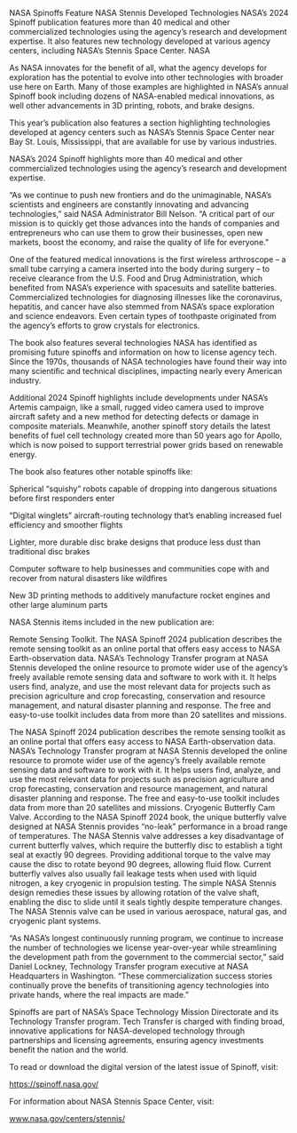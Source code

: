 NASA Spinoffs Feature NASA Stennis Developed Technologies 
 NASA’s 2024 Spinoff publication features more than 40 medical and other commercialized technologies using the agency’s research and development expertise. It also features new technology developed at various agency centers, including NASA’s Stennis Space Center. NASA

As NASA innovates for the benefit of all, what the agency develops for exploration has the potential to evolve into other technologies with broader use here on Earth. Many of those examples are highlighted in NASA’s annual Spinoff book including dozens of NASA-enabled medical innovations, as well other advancements in 3D printing, robots, and brake designs.

This year’s publication also features a section highlighting technologies developed at agency centers such as NASA’s Stennis Space Center near Bay St. Louis, Mississippi, that are available for use by various industries.

NASA’s 2024 Spinoff highlights more than 40 medical and other commercialized technologies using the agency’s research and development expertise.

“As we continue to push new frontiers and do the unimaginable, NASA’s scientists and engineers are constantly innovating and advancing technologies,” said NASA Administrator Bill Nelson. “A critical part of our mission is to quickly get those advances into the hands of companies and entrepreneurs who can use them to grow their businesses, open new markets, boost the economy, and raise the quality of life for everyone.”

One of the featured medical innovations is the first wireless arthroscope – a small tube carrying a camera inserted into the body during surgery – to receive clearance from the U.S. Food and Drug Administration, which benefited from NASA’s experience with spacesuits and satellite batteries. Commercialized technologies for diagnosing illnesses like the coronavirus, hepatitis, and cancer have also stemmed from NASA’s space exploration and science endeavors. Even certain types of toothpaste originated from the agency’s efforts to grow crystals for electronics.

The book also features several technologies NASA has identified as promising future spinoffs and information on how to license agency tech. Since the 1970s, thousands of NASA technologies have found their way into many scientific and technical disciplines, impacting nearly every American industry.

Additional 2024 Spinoff highlights include developments under NASA’s Artemis campaign, like a small, rugged video camera used to improve aircraft safety and a new method for detecting defects or damage in composite materials. Meanwhile, another spinoff story details the latest benefits of fuel cell technology created more than 50 years ago for Apollo, which is now poised to support terrestrial power grids based on renewable energy.

The book also features other notable spinoffs like:

Spherical “squishy” robots capable of dropping into dangerous situations before first responders enter

“Digital winglets” aircraft-routing technology that’s enabling increased fuel efficiency and smoother flights

Lighter, more durable disc brake designs that produce less dust than traditional disc brakes

Computer software to help businesses and communities cope with and recover from natural disasters like wildfires

New 3D printing methods to additively manufacture rocket engines and other large aluminum parts

NASA Stennis items included in the new publication are:

Remote Sensing Toolkit. The NASA Spinoff 2024 publication describes the remote sensing toolkit as an online portal that offers easy access to NASA Earth-observation data. NASA’s Technology Transfer program at NASA Stennis developed the online resource to promote wider use of the agency’s freely available remote sensing data and software to work with it. It helps users find, analyze, and use the most relevant data for projects such as precision agriculture and crop forecasting, conservation and resource management, and natural disaster planning and response. The free and easy-to-use toolkit includes data from more than 20 satellites and missions.

The NASA Spinoff 2024 publication describes the remote sensing toolkit as an online portal that offers easy access to NASA Earth-observation data. NASA’s Technology Transfer program at NASA Stennis developed the online resource to promote wider use of the agency’s freely available remote sensing data and software to work with it. It helps users find, analyze, and use the most relevant data for projects such as precision agriculture and crop forecasting, conservation and resource management, and natural disaster planning and response. The free and easy-to-use toolkit includes data from more than 20 satellites and missions. Cryogenic Butterfly Cam Valve. According to the NASA Spinoff 2024 book, the unique butterfly valve designed at NASA Stennis provides “no-leak” performance in a broad range of temperatures. The NASA Stennis valve addresses a key disadvantage of current butterfly valves, which require the butterfly disc to establish a tight seal at exactly 90 degrees. Providing additional torque to the valve may cause the disc to rotate beyond 90 degrees, allowing fluid flow. Current butterfly valves also usually fail leakage tests when used with liquid nitrogen, a key cryogenic in propulsion testing. The simple NASA Stennis design remedies these issues by allowing rotation of the valve shaft, enabling the disc to slide until it seals tightly despite temperature changes. The NASA Stennis valve can be used in various aerospace, natural gas, and cryogenic plant systems.

“As NASA’s longest continuously running program, we continue to increase the number of technologies we license year-over-year while streamlining the development path from the government to the commercial sector,” said Daniel Lockney, Technology Transfer program executive at NASA Headquarters in Washington. “These commercialization success stories continually prove the benefits of transitioning agency technologies into private hands, where the real impacts are made.”

Spinoffs are part of NASA’s Space Technology Mission Directorate and its Technology Transfer program. Tech Transfer is charged with finding broad, innovative applications for NASA-developed technology through partnerships and licensing agreements, ensuring agency investments benefit the nation and the world.

To read or download the digital version of the latest issue of Spinoff, visit:

https://spinoff.nasa.gov/

For information about NASA Stennis Space Center, visit:

www.nasa.gov/centers/stennis/